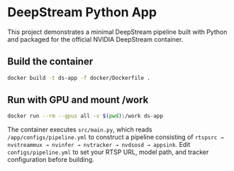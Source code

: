 # DeepStream Python App

This project demonstrates a minimal DeepStream pipeline built with Python and packaged for the official NVIDIA DeepStream container.

## Build the container

```bash
docker build -t ds-app -f docker/Dockerfile .
```

## Run with GPU and mount /work

```bash
docker run --rm --gpus all -v $(pwd):/work ds-app
```

The container executes `src/main.py`, which reads `/app/configs/pipeline.yml` to construct a pipeline consisting of `rtspsrc → nvstreammux → nvinfer → nvtracker → nvdsosd → appsink`. Edit `configs/pipeline.yml` to set your RTSP URL, model path, and tracker configuration before building.
